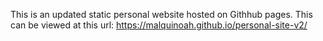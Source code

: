 This is an updated static personal website hosted on Githhub pages. This can be viewed at this url: https://malquinoah.github.io/personal-site-v2/
